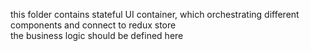 this folder contains stateful UI container, which orchestrating different components and connect to redux store  
the business logic should be defined here

